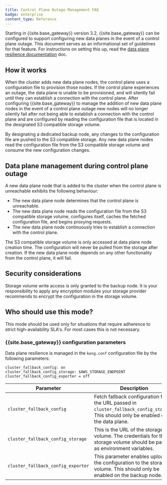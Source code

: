 ```yaml
---
title: Control Plane Outage Management FAQ
badge: enterprise
content_type: Reference
---
```


Starting in {{site.base_gateway}} version 3.2, {{site.base_gateway}} can be configured to support configuring new data planes in the event of a control plane outage. This document serves as an informational set of guidelines for that feature. For instructions on setting this up, read the [data plane resilience documentation](/gateway/latest/kong-enterprise/cp-outage-handling) doc.


## How it works

When the cluster adds new data plane nodes, the control plane uses a configuration file to provision those nodes. If the control plane experiences an outage, the data plane is unable to be provisioned, and will silently fail until they can establish a connection with the control plane. After configuring {{site.base_gateway}} to manage the addition of new data plane nodes in the event of a control plane outage new nodes will no longer silently fail after not being able to establish a connection with the control plane and are configured by reading the configuration file that is located in the designated S3 compatible storage volume. 

By designating a dedicated backup node, any changes to the configuration file are pushed to the S3 compatible storage. Any new data plane nodes read the configuration file from the S3 compatible storage volume and consume the new configuration changes. 


## Data plane management during control plane outage

A new data plane node that is added to the cluster when the control plane is unreachable exhibits the following behaviour:  

* The new data plane node determines that the control plane is unreachable. 
* The new data plane node reads the configuration file from the S3 compatible storage volume, configures itself, caches the fetched configuration file, and begins proxying requests.
* The new data plane node continuously tries to establish a connection with the control plane. 

The S3 compatible storage volume is only accessed at data plane node creation time. The configuration will never be pulled from the storage after creation. If the new data plane node depends on any other functionality from the control plane, it will fail. 


## Security considerations

Storage volume write access is only granted to the backup node.
It is your responsibility to apply any encryption modules your storage provider recommends to encrypt the configuration in the storage volume. 


## Who should use this mode?

This mode should be used only for situations that require adherence to strict high-availability SLA's. For most cases this is not necessary. 


### {{site.base_gateway}} configuration parameters

Data plane resilience is managed in the `kong.conf` configuration file by the following parameters: 

```
cluster_fallback_config: on
cluster_fallback_config_storage: $AWS_STORAGE_ENDPOINT
cluster_fallback_config_exporter = off
```


| Parameter      | Description |
| ----------- | ----------- |
| `cluster_fallback_config`      | Fetch fallback configuration from the URL passed in `cluster_fallback_config_storage`. This should only be enabled on the data plane.    |
| `cluster_fallback_config_storage`   | This is the URL of the storage volume. The credentials for this storage volume should be passed as environment variables.       |
| `cluster_fallback_config_exporter` | This parameter enables uploading the configuration to the storage volume. This should only be enabled on the backup node.|
